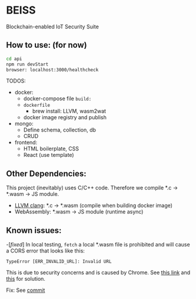 # BEISS
Blockchain-enabled IoT Security Suite

## How to use: (for now)
```sh
cd api
npm run devStart
browser: localhost:3000/healthcheck
```

TODOS:
- docker:
  - docker-compose file `build:`
  - `dockerfile` 
    - brew install: LLVM, wasm2wat
  - docker image registry and publish
- mongo:
  - Define schema, collection, db
  - CRUD
- frontend:
  - HTML boilerplate, CSS
  - React (use template)

## Other Dependencies:
This project (inevitably) uses C/C++ code. 
Therefore we compile *.c &rarr; *.wasm &rarr; JS module.

- [LLVM clang](https://shareup.app/blog/compiling-c-to-wasm/): *.c &rarr; *.wasm (compile when building docker image)
- WebAssembly: *.wasm &rarr; JS module (runtime async)

## Known issues:
-[_fixed_] In local testing, `fetch` a local *.wasm file is prohibited and will cause a CORS error that looks like this:
```
TypeError [ERR_INVALID_URL]: Invalid URL
```
This is due to security concerns and is caused by Chrome. See [this link](https://developer.mozilla.org/en-US/docs/Web/HTTP/CORS/Errors/CORSRequestNotHttp) and [this](https://developer.mozilla.org/en-US/docs/Learn/Common_questions/set_up_a_local_testing_server) for solution.

Fix: See [commit](cd13ddc97e45cbf223b509ec1c5580ccceaebd0f)